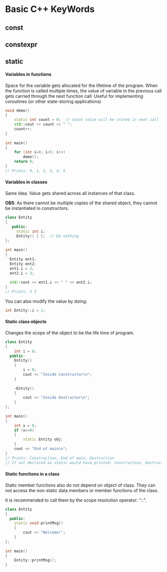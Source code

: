 # Basic C++ KeyWords

## const

## constexpr

## static

#### Variables in functions

Space for the variable gets allocated for the lifetime of the program.
When the function is called multiple times, the value of variable in the previous call gets carried through the next function call:
Useful for implementing coroutines (or other state-storing applications)

```cpp
void demo() 
{  
    static int count = 0;  // count value will be stored in next call
    std::cout << count << " "; 
    count++; 
} 
  
int main() 
{ 
    for (int i=0; i<5; i++)     
        demo(); 
    return 0; 
}
// Prints: 0, 1, 2, 3, 4, 5
```

#### Variables in classes

Same idea. Value gets shared across all instances of that class.

**OBS**: As there cannot be multiple copies of the shared object, they cannot be instantiated in constructors.

```cpp
class Entity 
{ 
   public: 
     static int i; 
     Entity() { };  // Do nothing 
}; 
  
int main() 
{ 
  Entity ent1; 
  Entity ent2; 
  ent1.i = 2; 
  ent2.i = 3; 
    
  std::cout << ent1.i << " " << ent2.i;    
}
// Prints: 3 3
```

You can also modify the value by doing:

```cpp
int Entity::i = 1; 
```

#### Static class objects

Changes the scope of the object to be the life time of program.

```cpp
class Entity
{ 
    int i = 0; 
  public: 
    Entity() 
    { 
        i = 0; 
        cout << "Inside Constructor\n"; 
    } 
      
    ~Entity() 
    { 
        cout << "Inside Destructor\n"; 
    } 
}; 
  
int main() 
{ 
    int x = 0; 
    if (x==0) 
    { 
        static Entity obj; 
    } 
    cout << "End of main\n"; 
}
// Prints: Construction, End of main, Destruction
// If not declared as static would have printed: Construction, Destruction, End of main
```

#### Static functions in a class

Static member functions also do not depend on object of class.
They can not access the non-static data members or member functions of the class.

It is recommended to call them by the scope resolution operator: "::".


```cpp
class Entity 
{ 
  public: 
    static void printMsg() 
    { 
        cout << "Welcome!"; 
    } 
}; 
  
int main() 
{ 
    Entity::printMsg(); 
} 
```